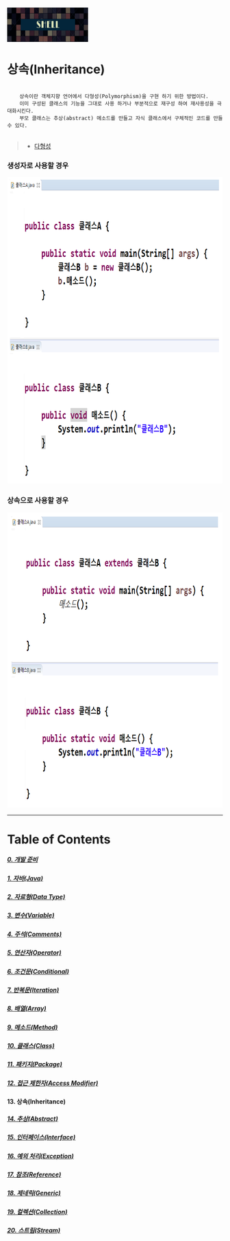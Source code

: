 <img src="../../../images/Untitled-1.jpg" width="189" height="80"></img>

# 상속(Inheritance)
<pre>
  <code>
	상속이란 객체지향 언어에서 다형성(Polymorphism)을 구현 하기 위한 방법이다.
	이미 구성된 클래스의 기능을 그대로 사용 하거나 부분적으로 재구성 하여 재사용성을 극대화시킨다.
	부모 클래스는 추상(abstract) 메소드를 만들고 자식 클래스에서 구체적인 코드를 만들 수 있다.
  </code>
</pre>
> * [다형성](https://ko.wikipedia.org/wiki/%EB%8B%A4%ED%98%95%EC%84%B1_(%EC%BB%B4%ED%93%A8%ED%84%B0_%EA%B3%BC%ED%95%99))

### 생성자로 사용할 경우
<img src="../../../images/Inheritance_1.png" width="777" height="714"></img>

### 상속으로 사용할 경우
<img src="../../../images/Inheritance_2.png" width="799" height="688"></img>


----
# Table of Contents
##### [0. 개발 준비](../../../../../../)
##### [1. 자바(Java)](../java)
##### [2. 자료형(Data Type)](../datatype)
##### [3. 변수(Variable)](../variable)
##### [4. 주석(Comments)](../comments)
##### [5. 연산자(Operator)](../operator)
##### [6. 조건문(Conditional)](../conditional)
##### [7. 반복문(Iteration)](../iteration)
##### [8. 배열(Array)](../array)
##### [9. 메소드(Method)](../method)
##### [10. 클래스(Class)](../classes)
##### [11. 패키지(Package)](../packages)
##### [12. 접근 제한자(Access Modifier)](../accessmodifier)
#### 13. 상속(Inheritance)
##### [14. 추상(Abstract)](../abstracts)
##### [15. 인터페이스(Interface)](../interfaces)
##### [16. 예외 처리(Exception)](../exceptions)
##### [17. 참조(Reference)](../references)
##### [18. 제네릭(Generic)](../generics)
##### [19. 컬렉션(Collection)](../collections)
##### [20. 스트림(Stream)](../streams)
